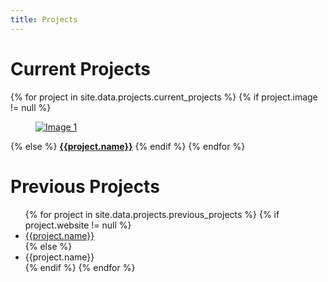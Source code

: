 ```yaml
---
title: Projects
---
```


# Current Projects #

<div class="projects_gallery">
{% for project in site.data.projects.current_projects %}
  {% if project.image != null %}
    <figure>
      <a href="{{project.website}}"
        ><img
          src="{{site.baseurl}}{{project.image}}"
          class="people_gallery__img"
          alt="Image 1"
        />
      </a>
    </figure>
  {% else %}
    <a href="{{project.website}}"><strong>{{project.name}}</strong></a>
  {% endif %}
{% endfor %}
</div>

# Previous Projects #

<ul>
{% for project in site.data.projects.previous_projects %}
  {% if project.website != null %}
    <li><a href="{{project.website}}">{{project.name}}</a></li>
  {% else %}
    <li>{{project.name}}</li>
  {% endif %}
{% endfor %}
</ul>
